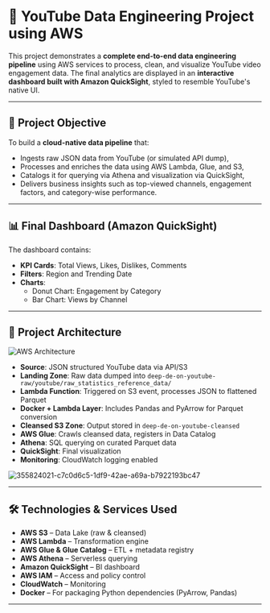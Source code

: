 # 🎥 YouTube Data Engineering Project using AWS

This project demonstrates a **complete end-to-end data engineering pipeline** using AWS services to process, clean, and visualize YouTube video engagement data. The final analytics are displayed in an **interactive dashboard built with Amazon QuickSight**, styled to resemble YouTube's native UI.

---

## 🚀 Project Objective

To build a **cloud-native data pipeline** that:
- Ingests raw JSON data from YouTube (or simulated API dump),
- Processes and enriches the data using AWS Lambda, Glue, and S3,
- Catalogs it for querying via Athena and visualization via QuickSight,
- Delivers business insights such as top-viewed channels, engagement factors, and category-wise performance.

---

## 📊 Final Dashboard (Amazon QuickSight)

The dashboard contains:

- **KPI Cards**: Total Views, Likes, Dislikes, Comments
- **Filters**: Region and Trending Date
- **Charts**:
  - Donut Chart: Engagement by Category
  - Bar Chart: Views by Channel

---

## 🧩 Project Architecture

![AWS Architecture](architecture.png)

- **Source**: JSON structured YouTube data via API/S3
- **Landing Zone**: Raw data dumped into `deep-de-on-youtube-raw/youtube/raw_statistics_reference_data/`
- **Lambda Function**: Triggered on S3 event, processes JSON to flattened Parquet
- **Docker + Lambda Layer**: Includes Pandas and PyArrow for Parquet conversion
- **Cleansed S3 Zone**: Output stored in `deep-de-on-youtube-cleansed`
- **AWS Glue**: Crawls cleansed data, registers in Data Catalog
- **Athena**: SQL querying on curated Parquet data
- **QuickSight**: Final visualization
- **Monitoring**: CloudWatch logging enabled

![355824021-c7c0d6c5-1df9-42ae-a69a-b7922193bc47](https://github.com/user-attachments/assets/29e9ac8f-ef10-440b-b0d9-7cf07c9cdeb3)

---

## 🛠️ Technologies & Services Used

- **AWS S3** – Data Lake (raw & cleansed)
- **AWS Lambda** – Transformation engine
- **AWS Glue & Glue Catalog** – ETL + metadata registry
- **AWS Athena** – Serverless querying
- **Amazon QuickSight** – BI dashboard
- **AWS IAM** – Access and policy control
- **CloudWatch** – Monitoring
- **Docker** – For packaging Python dependencies (PyArrow, Pandas)

---


